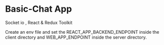 # Basic-Chat App
Socket io , React &amp; Redux Toolkit

Create an env file and set the REACT_APP_BACKEND_ENDPOINT inside the client directory and WEB_APP_ENDPOINT inside the server directory. 

